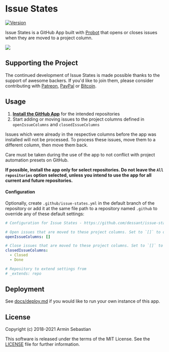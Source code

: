 # Issue States

[![Version](https://img.shields.io/npm/v/issue-states.svg?colorB=007EC6)](https://www.npmjs.com/package/issue-states)

Issue States is a GitHub App built with [Probot](https://github.com/probot/probot)
that opens or closes issues when they are moved to a project column.

![](assets/screenshot.png)

## Supporting the Project

The continued development of Issue States is made possible
thanks to the support of awesome backers. If you'd like to join them,
please consider contributing with
[Patreon](https://armin.dev/go/patreon?pr=issue-states&src=repo),
[PayPal](https://armin.dev/go/paypal?pr=issue-states&src=repo) or
[Bitcoin](https://armin.dev/go/bitcoin?pr=issue-states&src=repo).

## Usage

1. **[Install the GitHub App](https://github.com/apps/issue-states)**
   for the intended repositories
2. Start adding or moving issues to the project columns defined
   in `openIssueColumns` and `closedIssueColumns`

Issues which were already in the respective columns before the app was installed
will not be processed. To process these issues, move them to a different column,
then move them back.

Care must be taken during the use of the app to not conflict with project
automation presets on GitHub.

**If possible, install the app only for select repositories.
Do not leave the `All repositories` option selected, unless you intend
to use the app for all current and future repositories.**

#### Configuration

Optionally, create `.github/issue-states.yml` in the default branch
of the repository or add it at the same file path to a repository
named `.github` to override any of these default settings:

```yaml
# Configuration for Issue States - https://github.com/dessant/issue-states

# Open issues that are moved to these project columns. Set to `[]` to disable
openIssueColumns: []

# Close issues that are moved to these project columns. Set to `[]` to disable
closedIssueColumns:
  - Closed
  - Done

# Repository to extend settings from
# _extends: repo
```

## Deployment

See [docs/deploy.md](docs/deploy.md) if you would like to run your own
instance of this app.

## License

Copyright (c) 2018-2021 Armin Sebastian

This software is released under the terms of the MIT License.
See the [LICENSE](LICENSE) file for further information.
